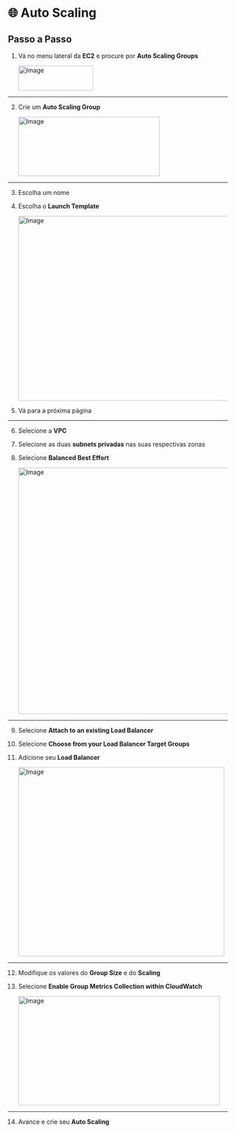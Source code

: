 # 🌐 Auto Scaling

## Passo a Passo

1. Vá no menu lateral da **EC2** e procure por **Auto Scaling Groups**

    <img width="171" height="57" alt="Image" src="https://github.com/user-attachments/assets/f69b1ae6-d721-4a96-86cf-513519e345f4" />


---

2. Crie um **Auto Scaling Group**

    <img width="324" height="136" alt="Image" src="https://github.com/user-attachments/assets/69a5b375-1640-4856-8495-025deaf09588" />


---

3. Escolha um nome

4. Escolha o **Launch Template**

    <img width="578" height="423" alt="Image" src="https://github.com/user-attachments/assets/a3c1657e-a385-4155-95a8-00d84d8c5920" />

5. Vá para a próxima página  

---

6. Selecione a **VPC**

7. Selecione as duas **subnets privadas** nas suas respectivas zonas

8. Selecione **Balanced Best Effort**  

   <img width="742" height="564" alt="Image" src="https://github.com/user-attachments/assets/ad41b302-a5de-43a8-b564-b234464f97a9" />
---

9. Selecione **Attach to an existing Load Balancer**

10. Selecione **Choose from your Load Balancer Target Groups**

11. Adicione seu **Load Balancer**

    <img width="472" height="433" alt="Image" src="https://github.com/user-attachments/assets/dcade761-a40f-4166-8e9e-57f566b8c898" />
---

12. Modifique os valores do **Group Size** e do **Scaling**

13. Selecione **Enable Group Metrics Collection within CloudWatch**  

    <img width="462" height="250" alt="Image" src="https://github.com/user-attachments/assets/21b22ae4-00b5-457a-9d78-586b48c8aa54" />

---

14. Avance e crie seu **Auto Scaling**
